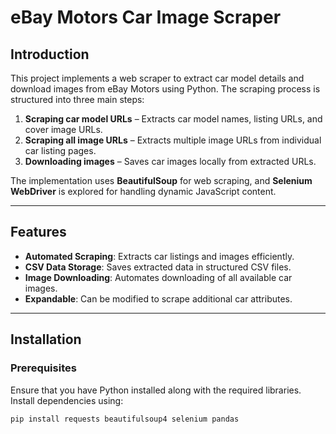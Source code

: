 # eBay Motors Car Image Scraper

## Introduction

This project implements a web scraper to extract car model details and download images from eBay Motors using Python. The scraping process is structured into three main steps:

1. **Scraping car model URLs** – Extracts car model names, listing URLs, and cover image URLs.
2. **Scraping all image URLs** – Extracts multiple image URLs from individual car listing pages.
3. **Downloading images** – Saves car images locally from extracted URLs.

The implementation uses **BeautifulSoup** for web scraping, and **Selenium WebDriver** is explored for handling dynamic JavaScript content.

---

## Features

- **Automated Scraping**: Extracts car listings and images efficiently.
- **CSV Data Storage**: Saves extracted data in structured CSV files.
- **Image Downloading**: Automates downloading of all available car images.
- **Expandable**: Can be modified to scrape additional car attributes.

---

## Installation

### Prerequisites

Ensure that you have Python installed along with the required libraries. Install dependencies using:

```bash
pip install requests beautifulsoup4 selenium pandas

